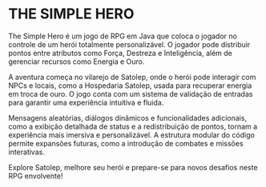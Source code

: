 # THE SIMPLE HERO
The Simple Hero é um jogo de RPG em Java que coloca o jogador no controle de um herói totalmente personalizável. O jogador pode distribuir pontos entre atributos como Força, Destreza e Inteligência, além de gerenciar recursos como Energia e Ouro.

A aventura começa no vilarejo de Satolep, onde o herói pode interagir com NPCs e locais, como a Hospedaria Satolep, usada para recuperar energia em troca de ouro. O jogo conta com um sistema de validação de entradas para garantir uma experiência intuitiva e fluida.

Mensagens aleatórias, diálogos dinâmicos e funcionalidades adicionais, como a exibição detalhada de status e a redistribuição de pontos, tornam a experiência mais imersiva e personalizável. A estrutura modular do código permite expansões futuras, como a introdução de combates e missões interativas.

Explore Satolep, melhore seu herói e prepare-se para novos desafios neste RPG envolvente!
